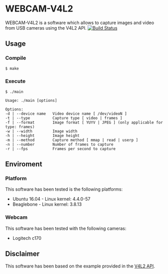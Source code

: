 # WEBCAM-V4L2
WEBCAM-V4L2 is a software which allows to capture images and video from USB cameras using the V4L2 API.
[![Build Status](https://travis-ci.org/albert17/WEBCAM-V4L2.svg)](https://travis-ci.org/albert17/WEBCAM-V4L2)
## Usage
### Compile
```sh
$ make
```
### Execute

```
$ ./main

Usage: ./main [options]

Options:
-d | --device name   Video device name [ /dev/videoN ]
-t | --type          Capture type [ video | frames ]
-f | --format        Image format [ YUYV | JPEG ] (only applicable for type: frames)
-w | --width         Image width
-h | --height        Image height
-m | --method        Capture method [ mmap | read | userp ]
-n | --number        Number of frames to capture
-r | --fps           Frames per second to capture
```
## Enviroment
### Platform
This software has been tested is the following platforms:
* Ubuntu 16.04 - Linux kernel: 4.4.0-57
* Beaglebone - Linux kernel: 3.8.13

### Webcam
This software has been tested with the following cameras:
* Logitech c170

## Disclaimer

This software has been based on the example provided in the [V4L2 API](https://linuxtv.org/downloads/v4l-dvb-apis-new/uapi/v4l/v4l2.html).